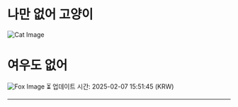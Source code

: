 
# 나만 없어 고양이

![Cat Image](https://cdn2.thecatapi.com/images/1q6.jpg)

# 여우도 없어
![Fox Image](https://randomfox.ca/images/82.jpg)
⏳ 업데이트 시간: 2025-02-07 15:51:45 (KRW)

---
